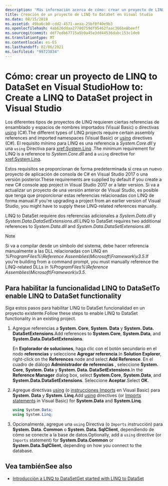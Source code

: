 ```yaml
---
description: 'Más información acerca de cómo: crear un proyecto de LINQ to DataSet en Visual Studio'
title: Creación de un proyecto de LINQ to DataSet en Visual Studio
ms.date: 08/15/2018
ms.assetid: 49ba6cb0-cdd2-4571-aeaa-25bf0f40e9b3
ms.openlocfilehash: 4ab626ddaa27780759df95462faac366be8beeff
ms.sourcegitcommit: ddf7edb67715a5b9a45e3dd44536dabc153c1de0
ms.translationtype: MT
ms.contentlocale: es-ES
ms.lasthandoff: 02/06/2021
ms.locfileid: "99723834"
---
```

# <a name="how-to-create-a-linq-to-dataset-project-in-visual-studio"></a><span data-ttu-id="21315-103">Cómo: crear un proyecto de LINQ to DataSet en Visual Studio</span><span class="sxs-lookup"><span data-stu-id="21315-103">How to: Create a LINQ to DataSet project in Visual Studio</span></span>

<span data-ttu-id="21315-104">Los diferentes tipos de proyectos de LINQ requieren ciertas referencias de ensamblado y espacios de nombres importados (Visual Basic) o directivas [using](../../../csharp/language-reference/keywords/using-directive.md) (C#).</span><span class="sxs-lookup"><span data-stu-id="21315-104">The different types of LINQ projects require certain assembly references and imported namespaces (Visual Basic) or [using](../../../csharp/language-reference/keywords/using-directive.md) directives (C#).</span></span> <span data-ttu-id="21315-105">El requisito mínimo para LINQ es una referencia a *System.Core.dll* y una `using` Directiva para <xref:System.Linq> .</span><span class="sxs-lookup"><span data-stu-id="21315-105">The minimum requirement for LINQ is a reference to *System.Core.dll* and a `using` directive for <xref:System.Linq>.</span></span>

<span data-ttu-id="21315-106">Estos requisitos se proporcionan de forma predeterminada si crea un nuevo proyecto de aplicación de consola de C# en Visual Studio 2017 o una versión posterior.</span><span class="sxs-lookup"><span data-stu-id="21315-106">These requirements are supplied by default if you create a new C# console app project in Visual Studio 2017 or a later version.</span></span> <span data-ttu-id="21315-107">Si va a actualizar un proyecto de una versión anterior de Visual Studio, es posible que tenga que proporcionar estas referencias relacionadas con LINQ de forma manual.</span><span class="sxs-lookup"><span data-stu-id="21315-107">If you're upgrading a project from an earlier version of Visual Studio, you might have to supply these LINQ-related references manually.</span></span>

<span data-ttu-id="21315-108">LINQ to DataSet requiere dos referencias adicionales a *System.Data.dll* y *System.Data.DataSetExtensions.dll*.</span><span class="sxs-lookup"><span data-stu-id="21315-108">LINQ to DataSet requires two additional references to *System.Data.dll* and *System.Data.DataSetExtensions.dll*.</span></span>

> [!NOTE]
> <span data-ttu-id="21315-109">Si va a compilar desde un símbolo del sistema, debe hacer referencia manualmente a las DLL relacionadas con LINQ en *%ProgramFiles%\Reference Assemblies\Microsoft\Framework\v3.5*.</span><span class="sxs-lookup"><span data-stu-id="21315-109">If you're building from a command prompt, you must manually reference the LINQ-related DLLs in *%ProgramFiles%\Reference Assemblies\Microsoft\Framework\v3.5*.</span></span>

## <a name="to-enable-linq-to-dataset-functionality"></a><span data-ttu-id="21315-110">Para habilitar la funcionalidad LINQ to DataSet</span><span class="sxs-lookup"><span data-stu-id="21315-110">To enable LINQ to DataSet functionality</span></span>

<span data-ttu-id="21315-111">Siga estos pasos para habilitar LINQ to DataSet funcionalidad en un proyecto existente.</span><span class="sxs-lookup"><span data-stu-id="21315-111">Follow these steps to enable LINQ to DataSet functionality in an existing project.</span></span>

1. <span data-ttu-id="21315-112">Agregue referencias a **System. Core**, **System. Data** y **System. Data. DataSetExtensions**.</span><span class="sxs-lookup"><span data-stu-id="21315-112">Add references to **System.Core**, **System.Data**, and **System.Data.DataSetExtensions**.</span></span>

   <span data-ttu-id="21315-113">En **Explorador de soluciones**, haga clic con el botón secundario en el nodo **referencias** y seleccione **Agregar referencia**.</span><span class="sxs-lookup"><span data-stu-id="21315-113">In **Solution Explorer**, right-click on the **References** node and select **Add Reference**.</span></span> <span data-ttu-id="21315-114">En el cuadro de diálogo **Administrador de referencias** , seleccione **System. Core**, **System. Data** y **System. Data. DataSetExtensions**.</span><span class="sxs-lookup"><span data-stu-id="21315-114">In the **Reference Manager** dialog box, select **System.Core**, **System.Data**, and **System.Data.DataSetExtensions**.</span></span> <span data-ttu-id="21315-115">Seleccione **Aceptar**.</span><span class="sxs-lookup"><span data-stu-id="21315-115">Select **OK**.</span></span>

1. <span data-ttu-id="21315-116">Agregue directivas [using](../../../csharp/language-reference/keywords/using-directive.md) (o [instrucciones Imports](../../../visual-basic/language-reference/statements/imports-statement-net-namespace-and-type.md) en Visual Basic) para **System. Data** y **System. Linq**.</span><span class="sxs-lookup"><span data-stu-id="21315-116">Add [using](../../../csharp/language-reference/keywords/using-directive.md) directives (or [Imports statements](../../../visual-basic/language-reference/statements/imports-statement-net-namespace-and-type.md) in Visual Basic) for **System.Data** and **System.Linq**.</span></span>

   ```csharp
   using System.Data;
   using System.Linq;
   ```

1. <span data-ttu-id="21315-117">Opcionalmente, agregue una `using` Directiva (o `Imports` instrucción) para **System. Data. Common** o **System. Data. SqlClient**, dependiendo de cómo se conecte a la base de datos.</span><span class="sxs-lookup"><span data-stu-id="21315-117">Optionally, add a `using` directive (or `Imports` statement) for **System.Data.Common** or **System.Data.SqlClient**, depending on how you connect to the database.</span></span>

## <a name="see-also"></a><span data-ttu-id="21315-118">Vea también</span><span class="sxs-lookup"><span data-stu-id="21315-118">See also</span></span>

- [<span data-ttu-id="21315-119">Introducción a LINQ to DataSet</span><span class="sxs-lookup"><span data-stu-id="21315-119">Get started with LINQ to DataSet</span></span>](getting-started-linq-to-dataset.md)
